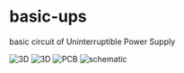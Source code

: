 # basic-ups
basic circuit of Uninterruptible Power Supply

![3D](https://github.com/silvajhb/basic-ups/blob/master/HARDWARE/DOCUMENTS/3D-front.png)
![3D](https://github.com/silvajhb/basic-ups/blob/master/HARDWARE/DOCUMENTS/3D-back.png)
![PCB](https://github.com/silvajhb/basic-ups/blob/master/HARDWARE/DOCUMENTS/PCB.png)
![schematic](https://github.com/silvajhb/basic-ups/blob/master/HARDWARE/DOCUMENTS/schematic.png)
